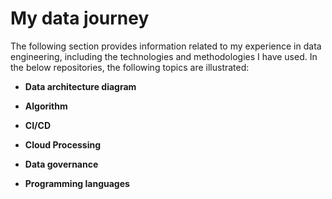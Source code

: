 # My data journey
The following section provides information related to my experience in data engineering, including the technologies and methodologies I have used. In the below repositories, the following topics are illustrated:

* **Data architecture diagram**

* **Algorithm**
   
* **CI/CD**
   
* **Cloud Processing**
   
* **Data governance**
   
* **Programming languages**
